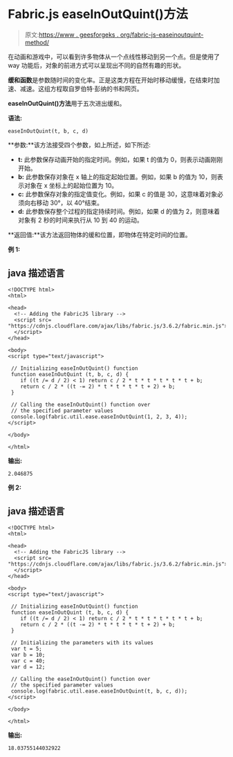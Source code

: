 # Fabric.js easeInOutQuint()方法

> 原文:[https://www . geesforgeks . org/fabric-js-easeinoutquint-method/](https://www.geeksforgeeks.org/fabric-js-easeinoutquint-method/)

在动画和游戏中，可以看到许多物体从一个点线性移动到另一个点。但是使用了 way 功能后，对象的前进方式可以呈现出不同的自然有趣的形状。

**缓和函数**是参数随时间的变化率。正是这类方程在开始时移动缓慢，在结束时加速、减速。这组方程取自罗伯特·彭纳的书和网页。

**easeInOutQuint()方法**用于五次进出缓和。

**语法:**

```
easeInOutQuint(t, b, c, d)
```

**参数:**该方法接受四个参数，如上所述，如下所述:

*   **t:** 此参数保存动画开始的指定时间。例如，如果 t 的值为 0，则表示动画刚刚开始。
*   **b:** 此参数保存对象在 x 轴上的指定起始位置。例如，如果 b 的值为 10，则表示对象在 x 坐标上的起始位置为 10。
*   **c:** 此参数保存对象的指定值变化。例如，如果 c 的值是 30，这意味着对象必须向右移动 30°，以 40°结束。
*   **d:** 此参数保存整个过程的指定持续时间。例如，如果 d 的值为 2，则意味着对象有 2 秒的时间来执行从 10 到 40 的运动。

**返回值:**该方法返回物体的缓和位置，即物体在特定时间的位置。

**例 1:**

## java 描述语言

```
<!DOCTYPE html>
<html>

<head>
  <!-- Adding the FabricJS library -->
  <script src=
"https://cdnjs.cloudflare.com/ajax/libs/fabric.js/3.6.2/fabric.min.js">
  </script>
</head>

<body>
<script type="text/javascript">

 // Initializing easeInOutQuint() function
 function easeInOutQuint (t, b, c, d) {
    if ((t /= d / 2) < 1) return c / 2 * t * t * t * t * t + b;
    return c / 2 * ((t -= 2) * t * t * t * t + 2) + b;
 }

 // Calling the easeInOutQuint() function over
 // the specified parameter values
 console.log(fabric.util.ease.easeInOutQuint(1, 2, 3, 4)); 
</script>

</body>

</html>
```

**输出:**

```
2.046875
```

**例 2:**

## java 描述语言

```
<!DOCTYPE html>
<html>

<head>
  <!-- Adding the FabricJS library -->
  <script src=
"https://cdnjs.cloudflare.com/ajax/libs/fabric.js/3.6.2/fabric.min.js">
  </script>
</head>

<body>
<script type="text/javascript">

 // Initializing easeInOutQuint() function
 function easeInOutQuint (t, b, c, d) {
    if ((t /= d / 2) < 1) return c / 2 * t * t * t * t * t + b;
    return c / 2 * ((t -= 2) * t * t * t * t + 2) + b;
 }

 // Initializing the parameters with its values
 var t = 5;
 var b = 10;
 var c = 40;
 var d = 12;

 // Calling the easeInOutQuint() function over
 // the specified parameter values
 console.log(fabric.util.ease.easeInOutQuint(t, b, c, d)); 
</script>

</body>

</html>
```

**输出:**

```
18.03755144032922
```